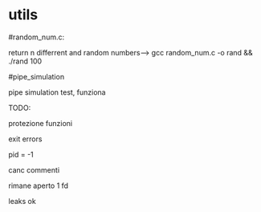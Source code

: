 # utils

#random_num.c:

return n differrent and random numbers--> gcc random_num.c  -o rand && ./rand 100



#pipe_simulation

pipe simulation test, funziona

TODO:

protezione funzioni

exit errors

pid = -1

canc commenti

rimane aperto 1 fd

leaks ok

